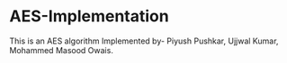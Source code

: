 # AES-Implementation
This is an AES algorithm Implemented by-
Piyush Pushkar,
Ujjwal Kumar,
Mohammed Masood Owais.

